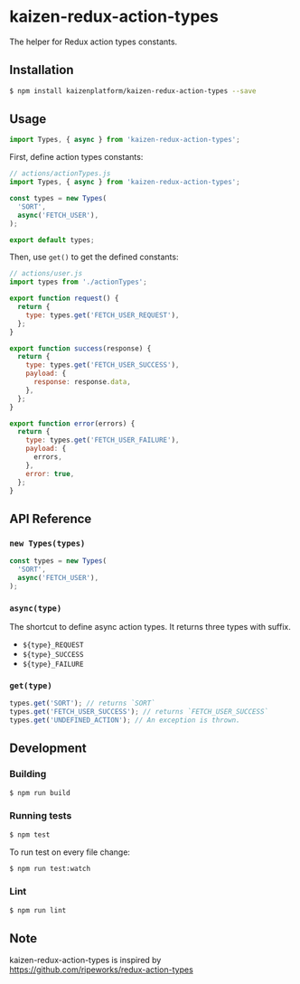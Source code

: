 # kaizen-redux-action-types

The helper for Redux action types constants.

## Installation

```sh
$ npm install kaizenplatform/kaizen-redux-action-types --save
```

## Usage

```js
import Types, { async } from 'kaizen-redux-action-types';
```

First, define action types constants:

```js
// actions/actionTypes.js
import Types, { async } from 'kaizen-redux-action-types';

const types = new Types(
  'SORT',
  async('FETCH_USER'),
);

export default types;
```

Then, use `get()` to get the defined constants:

```js
// actions/user.js
import types from './actionTypes';

export function request() {
  return {
    type: types.get('FETCH_USER_REQUEST'),
  };
}

export function success(response) {
  return {
    type: types.get('FETCH_USER_SUCCESS'),
    payload: {
      response: response.data,
    },
  };
}

export function error(errors) {
  return {
    type: types.get('FETCH_USER_FAILURE'),
    payload: {
      errors,
    },
    error: true,
  };
}
```

## API Reference

### `new Types(types)`

```js
const types = new Types(
  'SORT',
  async('FETCH_USER'),
);

```

### `async(type)`

The shortcut to define async action types. It returns three types with suffix.

- `${type}_REQUEST`
- `${type}_SUCCESS`
- `${type}_FAILURE`

### `get(type)`

```js
types.get('SORT'); // returns `SORT`
types.get('FETCH_USER_SUCCESS'); // returns `FETCH_USER_SUCCESS`
types.get('UNDEFINED_ACTION'); // An exception is thrown.
```

## Development

### Building

```sh
$ npm run build
```

### Running tests

```sh
$ npm test
```

To run test on every file change:

```sh
$ npm run test:watch
```

### Lint

```sh
$ npm run lint
```

## Note

kaizen-redux-action-types is inspired by https://github.com/ripeworks/redux-action-types
